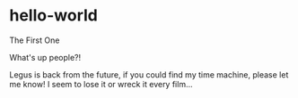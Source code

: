 # hello-world
The First One

What's up people?!

Legus is back from the future, if you could find my time machine, please let me know!
I seem to lose it or wreck it every film...
